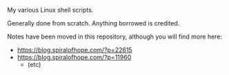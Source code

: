 <!-- NOTE!  This is publicly-visible as git/README.markdown -->

My various Linux shell scripts.

Generally done from scratch.  Anything borrowed is credited.

Notes have been moved in this repository, although you will find more here:

  - https://blog.spiralofhope.com/?p=22615
  - https://blog.spiralofhope.com/?p=11960
    -  (etc)
